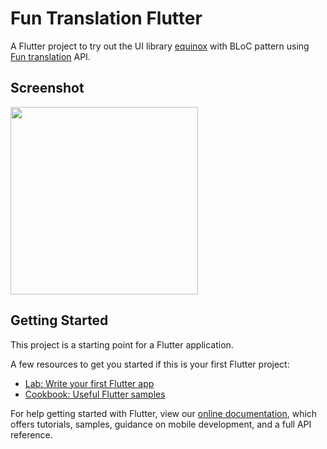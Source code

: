 # Fun Translation Flutter

A Flutter project to try out the UI library [equinox](https://pub.dev/packages/equinox) with BLoC pattern using [Fun translation](https://funtranslations.com) API.

## Screenshot
<img src="https://raw.github.com/excogitatr/fun_translation_flutter/master/screenshots/Screenshot_1563423737.png" width="300">

## Getting Started

This project is a starting point for a Flutter application.

A few resources to get you started if this is your first Flutter project:

- [Lab: Write your first Flutter app](https://flutter.dev/docs/get-started/codelab)
- [Cookbook: Useful Flutter samples](https://flutter.dev/docs/cookbook)

For help getting started with Flutter, view our
[online documentation](https://flutter.dev/docs), which offers tutorials,
samples, guidance on mobile development, and a full API reference.
